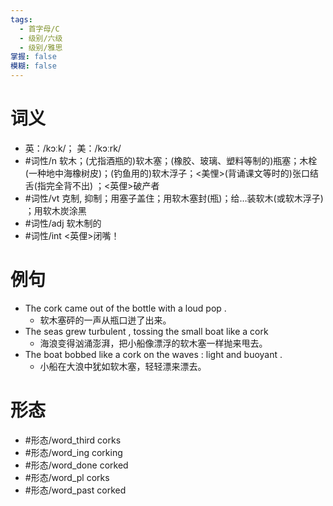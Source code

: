 ```yaml
---
tags:
  - 首字母/C
  - 级别/六级
  - 级别/雅思
掌握: false
模糊: false
---
```

# 词义
- 英：/kɔːk/； 美：/kɔːrk/
- #词性/n  软木；(尤指酒瓶的)软木塞；(橡胶、玻璃、塑料等制的)瓶塞；木栓(一种地中海橡树皮)；(钓鱼用的)软木浮子；<美悝>(背诵课文等时的)张口结舌(指完全背不出) ；<英俚>破产者
- #词性/vt  克制, 抑制；用塞子盖住；用软木塞封(瓶)；给…装软木(或软木浮子) ；用软木炭涂黑
- #词性/adj  软木制的
- #词性/int  <英俚>闭嘴！
# 例句
- The cork came out of the bottle with a loud pop .
	- 软木塞砰的一声从瓶口迸了出来。
- The seas grew turbulent , tossing the small boat like a cork
	- 海浪变得汹涌澎湃，把小船像漂浮的软木塞一样抛来甩去。
- The boat bobbed like a cork on the waves : light and buoyant .
	- 小船在大浪中犹如软木塞，轻轻漂来漂去。
# 形态
- #形态/word_third corks
- #形态/word_ing corking
- #形态/word_done corked
- #形态/word_pl corks
- #形态/word_past corked
